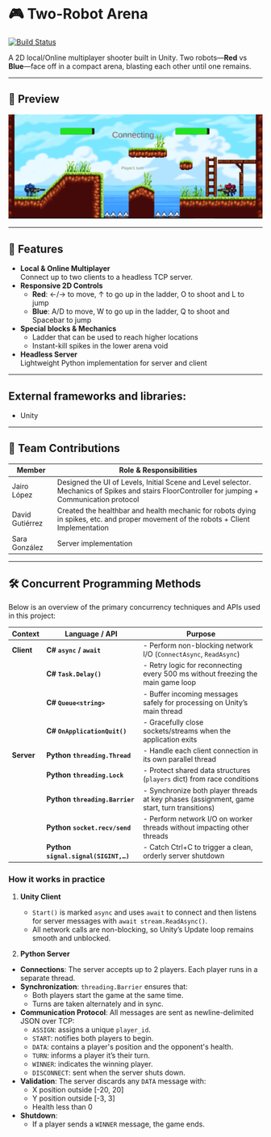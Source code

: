 <!--
README.md for Two-Robot Arena
-->

# 🎮 Two-Robot Arena

[![Build Status](https://img.shields.io/badge/build-passing-brightgreen.svg)](#)

A 2D local/Online multiplayer shooter built in Unity. Two robots—**Red** vs **Blue**—face off in a compact arena, blasting each other until one remains.

---

## 📸 Preview

<p align="center">
  <img src="./Assets/Images/Arena.png" alt="Arena Screenshot" width="1000"/>
</p>


---

## 🚀 Features

- **Local & Online Multiplayer**  
  Connect up to two clients to a headless TCP server.  
- **Responsive 2D Controls**  
  - **Red**: ←/→ to move, ↑ to go up in the ladder, O to shoot and L to jump
  - **Blue**: A/D to move, W to go up in the ladder, Q to shoot  and Spacebar to jump
- **Special blocks & Mechanics**  
  - Ladder that can be used to reach higher locations
  - Instant-kill spikes in the lower arena void
- **Headless Server**  
  Lightweight Python implementation for server and client
---
## External frameworks and libraries:
- Unity
---
## 👥 Team Contributions

| Member           | Role & Responsibilities                                                      |
|------------------|-------------------------------------------------------------------------------|
| Jairo López      | Designed the UI of Levels, Initial Scene and Level selector. Mechanics of Spikes and stairs FloorController for jumping + Communication protocol                 |
| David Gutiérrez  | Created the healthbar and health mechanic for robots dying in spikes, etc. and proper movement of the robots + Client Implementation                             |
| Sara González    | Server implementation                                                                                                 |

---
## 🛠️ Concurrent Programming Methods

Below is an overview of the primary concurrency techniques and APIs used in this project:

| Context     | Language / API                 | Purpose                                                                                       |
|-------------|--------------------------------|-----------------------------------------------------------------------------------------------|
| **Client**  | **C# `async` / `await`**       | - Perform non-blocking network I/O (`ConnectAsync`, `ReadAsync`)                              |
|             | **C# `Task.Delay()`**             | - Retry logic for reconnecting every 500 ms without freezing the main game loop               |
|             | **C# `Queue<string>`**            | - Buffer incoming messages safely for processing on Unity’s main thread                       |
|             | **C# `OnApplicationQuit()`**      | - Gracefully close sockets/streams when the application exits                                |
| **Server**  | **Python `threading.Thread`**  | - Handle each client connection in its own parallel thread                                   |
|             | **Python `threading.Lock`**    | - Protect shared data structures (`players` dict) from race conditions                       |
|             | **Python `threading.Barrier`** | - Synchronize both player threads at key phases (assignment, game start, turn transitions)   |
|             | **Python `socket.recv/send`**| - Perform network I/O on worker threads without impacting other threads                      |
|             | **Python `signal.signal(SIGINT,…)`**  | - Catch Ctrl+C to trigger a clean, orderly server shutdown                                   |

### How it works in practice

1. **Unity Client**  
   - `Start()` is marked `async` and uses `await` to connect and then listens for server messages with `await stream.ReadAsync()`.  
   - All network calls are non-blocking, so Unity’s Update loop remains smooth and unblocked.

2. **Python Server**  
- **Connections**: The server accepts up to 2 players. Each player runs in a separate thread.
- **Synchronization**: `threading.Barrier` ensures that:
  - Both players start the game at the same time.
  - Turns are taken alternately and in sync.
- **Communication Protocol**: All messages are sent as newline-delimited JSON over TCP:
  - `ASSIGN`: assigns a unique `player_id`.
  - `START`: notifies both players to begin.
  - `DATA`: contains a player's position and the opponent's health.
  - `TURN`: informs a player it’s their turn.
  - `WINNER`: indicates the winning player.
  - `DISCONNECT`: sent when the server shuts down.
- **Validation**: The server discards any `DATA` message with:
  - X position outside [-20, 20]
  - Y position outside [-3, 3]
  - Health less than 0
- **Shutdown**:
  - If a player sends a `WINNER` message, the game ends.
